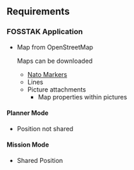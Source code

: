 ## Requirements

### FOSSTAK Application

* Map from OpenStreetMap

   Maps can be downloaded

  * [Nato Markers](https://en.wikipedia.org/wiki/NATO_Joint_Military_Symbology)
  * Lines
  * Picture attachments
    * Map properties within pictures

#### Planner Mode

* Position not shared

#### Mission Mode

* Shared Position